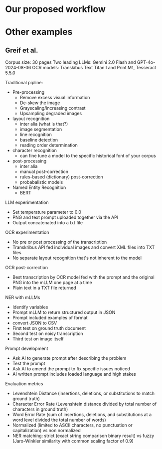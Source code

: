 # Our proposed workflow



# Other examples
## Greif et al.





Corpus size: 30 pages
Two leading LLMs: Gemini 2.0 Flash and GPT-4o-2024-08-06
OCR models: Transkibus Text Titan I and Print M1, Tesseract 5.5.0

Traditional pipline:
- Pre-processing
    - Remove excess visual information
    - De-skew the image
    - Grayscaling/increasing contrast
    - Upsampling degraded images
- layout recognition
    - inter alia (what is that?)
    - image segmentation
    - line recognition
    - baseline detection
    - reading order determination
- character recognition
    - can fine tune a model to the specific historical font of your corpus
- post-processing
    - inter alia
    - manual post-correction
    - rules-based (dictionary) post-correction
    - probabalistic models
- Named Entity Recognition 
    - BERT

LLM experimentation
- Set temperature parameter to 0.0
- PNG and text prompt uploaded together via the API 
- Output concatenated into a txt file

OCR experimentation
- No pre or post processing of the transcription
- Transkribus API fed individual images and convert XML files into TXT files
- No separate layout recognition that's not inherent to the model

OCR post-correction
- Best transcription by OCR model fed with the prompt and the original PNG into the mLLM one page at a time
- Plain text in a TXT file returned

NER with mLLMs
- Identify variables 
- Prompt mLLM to return structured output in JSON
- Prompt included examples of format
- convert JSON to CSV
- First test on ground truth document
- Second test on noisy transcription
- Third test on image itself

Prompt development
- Ask AI to generate prompt after describing the problem
- Test the prompt
- Ask AI to amend the prompt to fix specific issues noticed
- AI written prompt includes loaded language and high stakes

Evaluation metrics
- Levenshtein Distance (insertions, deletions, or substitutions to match ground truth)
- Character Error Rate (Levenshtein distance divided by total number of characters in ground truth)
- Word Error Rate (sum of insertions, deletions, and substitutions at a word level divided the total number of words)
- Normalized (limited to ASCII characters, no punctuation or capitalization) vs non normalized
- NER matching: strict (exact string comparison binary result) vs fuzzy (Jaro-Winkler similarity with common scaling factor of 0.9)